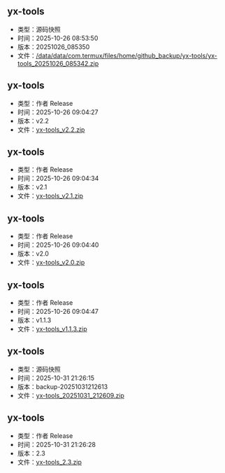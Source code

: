 ## yx-tools
- 类型：源码快照
- 时间：2025-10-26 08:53:50
- 版本：20251026_085350
- 文件：[/data/data/com.termux/files/home/github_backup/yx-tools/yx-tools_20251026_085342.zip](https://github.com/zchhh17/full_backup/releases/download/20251026_085350/yx-tools_20251026_085342.zip)

## yx-tools
- 类型：作者 Release
- 时间：2025-10-26 09:04:27
- 版本：v2.2
- 文件：[yx-tools_v2.2.zip](https://github.com/zchhh17/full_backup/releases/download/v2.2/yx-tools_v2.2.zip)

## yx-tools
- 类型：作者 Release
- 时间：2025-10-26 09:04:34
- 版本：v2.1
- 文件：[yx-tools_v2.1.zip](https://github.com/zchhh17/full_backup/releases/download/v2.1/yx-tools_v2.1.zip)

## yx-tools
- 类型：作者 Release
- 时间：2025-10-26 09:04:40
- 版本：v2.0
- 文件：[yx-tools_v2.0.zip](https://github.com/zchhh17/full_backup/releases/download/v2.0/yx-tools_v2.0.zip)

## yx-tools
- 类型：作者 Release
- 时间：2025-10-26 09:04:47
- 版本：v1.1.3
- 文件：[yx-tools_v1.1.3.zip](https://github.com/zchhh17/full_backup/releases/download/v1.1.3/yx-tools_v1.1.3.zip)

## yx-tools
- 类型：源码快照
- 时间：2025-10-31 21:26:15
- 版本：backup-20251031212613
- 文件：[yx-tools_20251031_212609.zip](https://github.com/zchhh17/full_backup/releases/download/backup-20251031212613/yx-tools_20251031_212609.zip)

## yx-tools
- 类型：作者 Release
- 时间：2025-10-31 21:26:28
- 版本：2.3
- 文件：[yx-tools_2.3.zip](https://github.com/zchhh17/full_backup/releases/download/2.3/yx-tools_2.3.zip)

